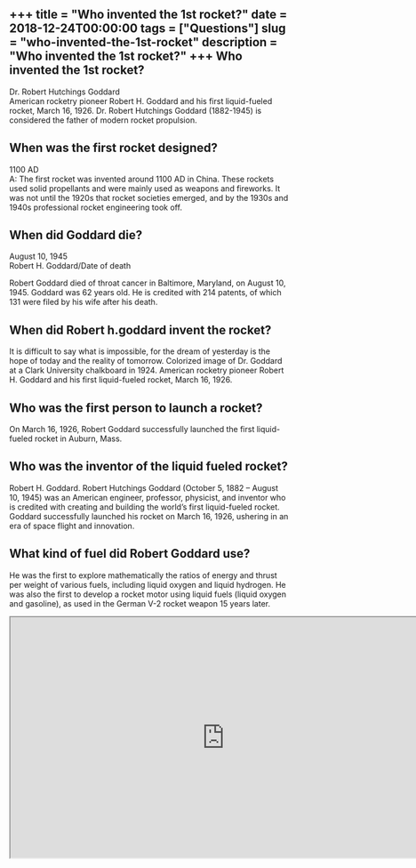 +++
title = "Who invented the 1st rocket?"
date = 2018-12-24T00:00:00
tags = ["Questions"]
slug = "who-invented-the-1st-rocket"
description = "Who invented the 1st rocket?"
+++
Who invented the 1st rocket?
----------------------------

Dr. Robert Hutchings Goddard  
American rocketry pioneer Robert H. Goddard and his first liquid-fueled rocket, March 16, 1926. Dr. Robert Hutchings Goddard (1882-1945) is considered the father of modern rocket propulsion.

When was the first rocket designed?
-----------------------------------

1100 AD  
A: The first rocket was invented around 1100 AD in China. These rockets used solid propellants and were mainly used as weapons and fireworks. It was not until the 1920s that rocket societies emerged, and by the 1930s and 1940s professional rocket engineering took off.

When did Goddard die?
---------------------

August 10, 1945  
Robert H. Goddard/Date of death

Robert Goddard died of throat cancer in Baltimore, Maryland, on August 10, 1945. Goddard was 62 years old. He is credited with 214 patents, of which 131 were filed by his wife after his death.

When did Robert h.goddard invent the rocket?
--------------------------------------------

It is difficult to say what is impossible, for the dream of yesterday is the hope of today and the reality of tomorrow. Colorized image of Dr. Goddard at a Clark University chalkboard in 1924. American rocketry pioneer Robert H. Goddard and his first liquid-fueled rocket, March 16, 1926.

Who was the first person to launch a rocket?
--------------------------------------------

On March 16, 1926, Robert Goddard successfully launched the first liquid-fueled rocket in Auburn, Mass.

Who was the inventor of the liquid fueled rocket?
-------------------------------------------------

Robert H. Goddard. Robert Hutchings Goddard (October 5, 1882 – August 10, 1945) was an American engineer, professor, physicist, and inventor who is credited with creating and building the world’s first liquid-fueled rocket. Goddard successfully launched his rocket on March 16, 1926, ushering in an era of space flight and innovation.

What kind of fuel did Robert Goddard use?
-----------------------------------------

He was the first to explore mathematically the ratios of energy and thrust per weight of various fuels, including liquid oxygen and liquid hydrogen. He was also the first to develop a rocket motor using liquid fuels (liquid oxygen and gasoline), as used in the German V-2 rocket weapon 15 years later.

<iframe allow="accelerometer; autoplay; clipboard-write; encrypted-media; gyroscope; picture-in-picture" allowfullscreen="" class="__youtube_prefs__  epyt-is-override  no-lazyload" data-no-lazy="1" data-origheight="433" data-origwidth="770" data-skipgform_ajax_framebjll="" height="433" id="_ytid_51228" loading="lazy" src="https://www.youtube.com/embed/jSIq1XsdUqA?enablejsapi=1&autoplay=0&cc_load_policy=0&cc_lang_pref=&iv_load_policy=1&loop=0&modestbranding=0&rel=1&fs=1&playsinline=0&autohide=2&theme=dark&color=red&controls=1&" title="YouTube player" width="770"></iframe>